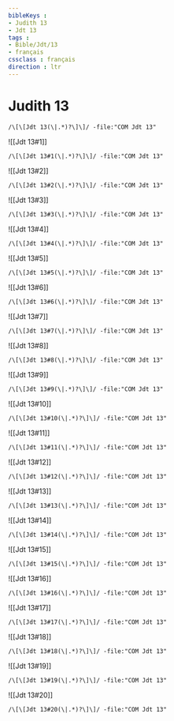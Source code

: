 ```yaml
---
bibleKeys : 
- Judith 13
- Jdt 13
tags : 
- Bible/Jdt/13
- français
cssclass : français
direction : ltr
---
```


# Judith 13

```query
/\[\[Jdt 13(\|.*)?\]\]/ -file:"COM Jdt 13"
```



![[Jdt 13#1]]

```query
/\[\[Jdt 13#1(\|.*)?\]\]/ -file:"COM Jdt 13"
```

![[Jdt 13#2]]

```query
/\[\[Jdt 13#2(\|.*)?\]\]/ -file:"COM Jdt 13"
```

![[Jdt 13#3]]

```query
/\[\[Jdt 13#3(\|.*)?\]\]/ -file:"COM Jdt 13"
```

![[Jdt 13#4]]

```query
/\[\[Jdt 13#4(\|.*)?\]\]/ -file:"COM Jdt 13"
```

![[Jdt 13#5]]

```query
/\[\[Jdt 13#5(\|.*)?\]\]/ -file:"COM Jdt 13"
```

![[Jdt 13#6]]

```query
/\[\[Jdt 13#6(\|.*)?\]\]/ -file:"COM Jdt 13"
```

![[Jdt 13#7]]

```query
/\[\[Jdt 13#7(\|.*)?\]\]/ -file:"COM Jdt 13"
```

![[Jdt 13#8]]

```query
/\[\[Jdt 13#8(\|.*)?\]\]/ -file:"COM Jdt 13"
```

![[Jdt 13#9]]

```query
/\[\[Jdt 13#9(\|.*)?\]\]/ -file:"COM Jdt 13"
```

![[Jdt 13#10]]

```query
/\[\[Jdt 13#10(\|.*)?\]\]/ -file:"COM Jdt 13"
```

![[Jdt 13#11]]

```query
/\[\[Jdt 13#11(\|.*)?\]\]/ -file:"COM Jdt 13"
```

![[Jdt 13#12]]

```query
/\[\[Jdt 13#12(\|.*)?\]\]/ -file:"COM Jdt 13"
```

![[Jdt 13#13]]

```query
/\[\[Jdt 13#13(\|.*)?\]\]/ -file:"COM Jdt 13"
```

![[Jdt 13#14]]

```query
/\[\[Jdt 13#14(\|.*)?\]\]/ -file:"COM Jdt 13"
```

![[Jdt 13#15]]

```query
/\[\[Jdt 13#15(\|.*)?\]\]/ -file:"COM Jdt 13"
```

![[Jdt 13#16]]

```query
/\[\[Jdt 13#16(\|.*)?\]\]/ -file:"COM Jdt 13"
```

![[Jdt 13#17]]

```query
/\[\[Jdt 13#17(\|.*)?\]\]/ -file:"COM Jdt 13"
```

![[Jdt 13#18]]

```query
/\[\[Jdt 13#18(\|.*)?\]\]/ -file:"COM Jdt 13"
```

![[Jdt 13#19]]

```query
/\[\[Jdt 13#19(\|.*)?\]\]/ -file:"COM Jdt 13"
```

![[Jdt 13#20]]

```query
/\[\[Jdt 13#20(\|.*)?\]\]/ -file:"COM Jdt 13"
```

